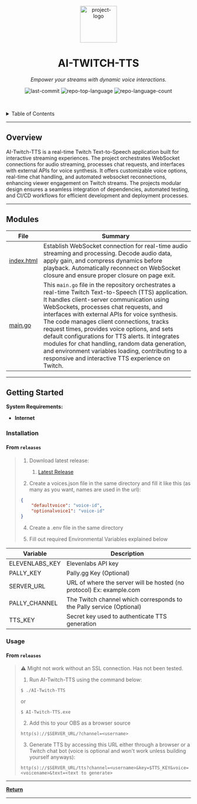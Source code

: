<p align="center">
  <img src="https://raw.githubusercontent.com/Johnnycyan/Twitch-APIs/main/OneMoreDayIcon.svg" width="100" alt="project-logo">
</p>
<p align="center">
    <h1 align="center">AI-TWITCH-TTS</h1>
</p>
<p align="center">
    <em>Empower your streams with dynamic voice interactions.</em>
</p>
<p align="center">
	<img src="https://img.shields.io/github/last-commit/Johnnycyan/AI-Twitch-TTS?style=default&logo=git&logoColor=white&color=0080ff" alt="last-commit">
	<img src="https://img.shields.io/github/languages/top/Johnnycyan/AI-Twitch-TTS?style=default&color=0080ff" alt="repo-top-language">
	<img src="https://img.shields.io/github/languages/count/Johnnycyan/AI-Twitch-TTS?style=default&color=0080ff" alt="repo-language-count">
<p>
<p align="center">
	<!-- default option, no dependency badges. -->
</p>

<br><!-- TABLE OF CONTENTS -->
<details>
  <summary>Table of Contents</summary><br>

- [ Overview](#-overview)
- [ Modules](#-modules)
- [ Getting Started](#-getting-started)
  - [ Installation](#-installation)
  - [ Usage](#-usage)
</details>
<hr>

##  Overview<a name="-overview"></a>

AI-Twitch-TTS is a real-time Twitch Text-to-Speech application built for interactive streaming experiences. The project orchestrates WebSocket connections for audio streaming, processes chat requests, and interfaces with external APIs for voice synthesis. It offers customizable voice options, real-time chat handling, and automated websocket reconnections, enhancing viewer engagement on Twitch streams. The projects modular design ensures a seamless integration of dependencies, automated testing, and CI/CD workflows for efficient development and deployment processes.

---

##  Modules<a name="-modules"></a>

| File                                                                             | Summary                                                                                                                                                                                                                                                                                                                                                                                                                                                                                                                                                        |
| ---                                                                              | ---                                                                                                                                                                                                                                                                                                                                                                                                                                                                                                                                                            |
| [index.html](https://github.com/Johnnycyan/AI-Twitch-TTS/blob/master/index.html) | Establish WebSocket connection for real-time audio streaming and processing. Decode audio data, apply gain, and compress dynamics before playback. Automatically reconnect on WebSocket closure and ensure proper closure on page exit.                                                                                                                                                                                                                                                                                                                        |                                                                                                                                                                                                                                                                                                                                             |
| [main.go](https://github.com/Johnnycyan/AI-Twitch-TTS/blob/master/main.go)       | This `main.go` file in the repository orchestrates a real-time Twitch Text-to-Speech (TTS) application. It handles client-server communication using WebSockets, processes chat requests, and interfaces with external APIs for voice synthesis. The code manages client connections, tracks request times, provides voice options, and sets default configurations for TTS alerts. It integrates modules for chat handling, random data generation, and environment variables loading, contributing to a responsive and interactive TTS experience on Twitch. |                                                                                                                                                                                                                                                                                                                                                                                            |

---

##  Getting Started<a name="-getting-started"></a>

**System Requirements:**

* **Internet**

###  Installation<a name="-installation"></a>

<h4>From <code>releases</code></h4>

> 1. Download latest release:
>     1. [Latest Release](https://github.com/Johnnycyan/AI-Twitch-TTS/releases)
>  
> 2. Create a voices.json file in the same directory and fill it like this (as many as you want, names are used in the url):
> ```json
> {
>     "defaultvoice": "voice-id",
>     "optionalvoice1": "voice-id"
> }
> ```
>
> 4. Create a .env file in the same directory
>
> 5. Fill out required Environmental Variables explained below

Variable      |     Description
------------- | -------------
ELEVENLABS_KEY  | Elevenlabs API key
PALLY_KEY  |  Pally.gg Key (Optional)
SERVER_URL | URL of where the server will be hosted (no protocol) Ex: example.com
PALLY_CHANNEL | The Twitch channel which corresponds to the Pally service (Optional)
TTS_KEY | Secret key used to authenticate TTS generation

###  Usage<a name="-usage"></a>

<h4>From <code>releases</code></h4>

> ⚠️ Might not work without an SSL connection. Has not been tested.
> 1. Run AI-Twitch-TTS using the command below:
> ```console
> $ ./AI-Twitch-TTS
> ```
> or
> ```console
> $ AI-Twitch-TTS.exe
> ```
> 2. Add this to your OBS as a browser source
> ```
> http(s)://$SERVER_URL/?channel=<username>
> ```
> 3. Generate TTS by accessing this URL either through a browser or a Twitch chat bot (voice is optional and won't work unless building yourself anyways):
> ```
> http(s)://$SERVER_URL/tts?channel=<username>&key=$TTS_KEY&voice=<voicename>&text=<text to generate>
> ```

---

[**Return**](#-overview)

---
